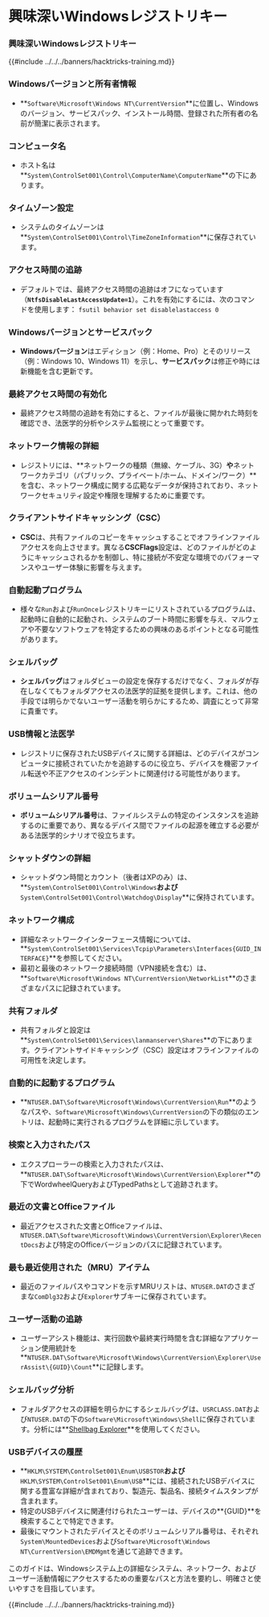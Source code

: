 # 興味深いWindowsレジストリキー

### 興味深いWindowsレジストリキー

{{#include ../../../banners/hacktricks-training.md}}

### **Windowsバージョンと所有者情報**

- **`Software\Microsoft\Windows NT\CurrentVersion`**に位置し、Windowsのバージョン、サービスパック、インストール時間、登録された所有者の名前が簡潔に表示されます。

### **コンピュータ名**

- ホスト名は**`System\ControlSet001\Control\ComputerName\ComputerName`**の下にあります。

### **タイムゾーン設定**

- システムのタイムゾーンは**`System\ControlSet001\Control\TimeZoneInformation`**に保存されています。

### **アクセス時間の追跡**

- デフォルトでは、最終アクセス時間の追跡はオフになっています（**`NtfsDisableLastAccessUpdate=1`**）。これを有効にするには、次のコマンドを使用します：
`fsutil behavior set disablelastaccess 0`

### Windowsバージョンとサービスパック

- **Windowsバージョン**はエディション（例：Home、Pro）とそのリリース（例：Windows 10、Windows 11）を示し、**サービスパック**は修正や時には新機能を含む更新です。

### 最終アクセス時間の有効化

- 最終アクセス時間の追跡を有効にすると、ファイルが最後に開かれた時刻を確認でき、法医学的分析やシステム監視にとって重要です。

### ネットワーク情報の詳細

- レジストリには、**ネットワークの種類（無線、ケーブル、3G）**や**ネットワークカテゴリ（パブリック、プライベート/ホーム、ドメイン/ワーク）**を含む、ネットワーク構成に関する広範なデータが保持されており、ネットワークセキュリティ設定や権限を理解するために重要です。

### クライアントサイドキャッシング（CSC）

- **CSC**は、共有ファイルのコピーをキャッシュすることでオフラインファイルアクセスを向上させます。異なる**CSCFlags**設定は、どのファイルがどのようにキャッシュされるかを制御し、特に接続が不安定な環境でのパフォーマンスやユーザー体験に影響を与えます。

### 自動起動プログラム

- 様々な`Run`および`RunOnce`レジストリキーにリストされているプログラムは、起動時に自動的に起動され、システムのブート時間に影響を与え、マルウェアや不要なソフトウェアを特定するための興味のあるポイントとなる可能性があります。

### シェルバッグ

- **シェルバッグ**はフォルダビューの設定を保存するだけでなく、フォルダが存在しなくてもフォルダアクセスの法医学的証拠を提供します。これは、他の手段では明らかでないユーザー活動を明らかにするため、調査にとって非常に貴重です。

### USB情報と法医学

- レジストリに保存されたUSBデバイスに関する詳細は、どのデバイスがコンピュータに接続されていたかを追跡するのに役立ち、デバイスを機密ファイル転送や不正アクセスのインシデントに関連付ける可能性があります。

### ボリュームシリアル番号

- **ボリュームシリアル番号**は、ファイルシステムの特定のインスタンスを追跡するのに重要であり、異なるデバイス間でファイルの起源を確立する必要がある法医学的シナリオで役立ちます。

### **シャットダウンの詳細**

- シャットダウン時間とカウント（後者はXPのみ）は、**`System\ControlSet001\Control\Windows`**および**`System\ControlSet001\Control\Watchdog\Display`**に保持されています。

### **ネットワーク構成**

- 詳細なネットワークインターフェース情報については、**`System\ControlSet001\Services\Tcpip\Parameters\Interfaces{GUID_INTERFACE}`**を参照してください。
- 最初と最後のネットワーク接続時間（VPN接続を含む）は、**`Software\Microsoft\Windows NT\CurrentVersion\NetworkList`**のさまざまなパスに記録されています。

### **共有フォルダ**

- 共有フォルダと設定は**`System\ControlSet001\Services\lanmanserver\Shares`**の下にあります。クライアントサイドキャッシング（CSC）設定はオフラインファイルの可用性を決定します。

### **自動的に起動するプログラム**

- **`NTUSER.DAT\Software\Microsoft\Windows\CurrentVersion\Run`**のようなパスや、`Software\Microsoft\Windows\CurrentVersion`の下の類似のエントリは、起動時に実行されるプログラムを詳細に示しています。

### **検索と入力されたパス**

- エクスプローラーの検索と入力されたパスは、**`NTUSER.DAT\Software\Microsoft\Windows\CurrentVersion\Explorer`**の下でWordwheelQueryおよびTypedPathsとして追跡されます。

### **最近の文書とOfficeファイル**

- 最近アクセスされた文書とOfficeファイルは、`NTUSER.DAT\Software\Microsoft\Windows\CurrentVersion\Explorer\RecentDocs`および特定のOfficeバージョンのパスに記録されています。

### **最も最近使用された（MRU）アイテム**

- 最近のファイルパスやコマンドを示すMRUリストは、`NTUSER.DAT`のさまざまな`ComDlg32`および`Explorer`サブキーに保存されています。

### **ユーザー活動の追跡**

- ユーザーアシスト機能は、実行回数や最終実行時間を含む詳細なアプリケーション使用統計を**`NTUSER.DAT\Software\Microsoft\Windows\CurrentVersion\Explorer\UserAssist\{GUID}\Count`**に記録します。

### **シェルバッグ分析**

- フォルダアクセスの詳細を明らかにするシェルバッグは、`USRCLASS.DAT`および`NTUSER.DAT`の下の`Software\Microsoft\Windows\Shell`に保存されています。分析には**[Shellbag Explorer](https://ericzimmerman.github.io/#!index.md)**を使用してください。

### **USBデバイスの履歴**

- **`HKLM\SYSTEM\ControlSet001\Enum\USBSTOR`**および**`HKLM\SYSTEM\ControlSet001\Enum\USB`**には、接続されたUSBデバイスに関する豊富な詳細が含まれており、製造元、製品名、接続タイムスタンプが含まれます。
- 特定のUSBデバイスに関連付けられたユーザーは、デバイスの**{GUID}**を検索することで特定できます。
- 最後にマウントされたデバイスとそのボリュームシリアル番号は、それぞれ`System\MountedDevices`および`Software\Microsoft\Windows NT\CurrentVersion\EMDMgmt`を通じて追跡できます。

このガイドは、Windowsシステム上の詳細なシステム、ネットワーク、およびユーザー活動情報にアクセスするための重要なパスと方法を要約し、明確さと使いやすさを目指しています。

{{#include ../../../banners/hacktricks-training.md}}
